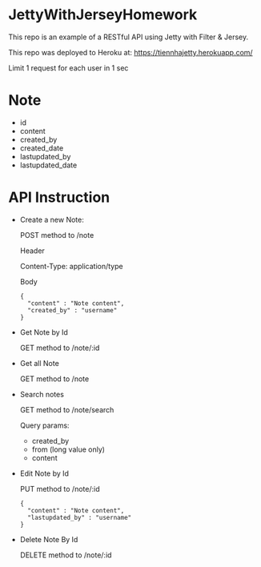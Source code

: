 # JettyWithJerseyHomework

This repo is an example of a RESTful API using Jetty with Filter & Jersey.

This repo was deployed to Heroku at: https://tiennhajetty.herokuapp.com/ 

Limit 1 request for each user in 1 sec

# Note
  - id
  - content
  - created_by
  - created_date
  - lastupdated_by
  - lastupdated_date

# API Instruction
- Create a new Note:

  POST method to /note
  
  Header 
  
    Content-Type: application/type
    
  Body
  
      {
        "content" : "Note content",
        "created_by" : "username"
      }

- Get Note by Id

  GET method to /note/:id

- Get all Note

  GET method to /note

- Search notes

  GET method to /note/search
  
  Query params:
  
    + created_by
    + from (long value only)
    + content

- Edit Note by Id

  PUT method to /note/:id
  
      {
        "content" : "Note content",
        "lastupdated_by" : "username"
      }

- Delete Note By Id

  DELETE method to /note/:id
